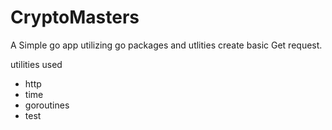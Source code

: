 # CryptoMasters 
A Simple go app utilizing go packages and utlities create basic Get request.

utilities used 
- http
- time
- goroutines
- test
